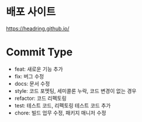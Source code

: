 # 배포 사이트
<https://headring.github.io/>


# Commit Type
- feat: 새로운 기능 추가
- fix: 버그 수정
- docs: 문서 수정
- style: 코드 포멧팅, 세미콜론 누락, 코드 변경이 없는 경우
- refactor: 코드 리펙토링
- test: 테스트 코드, 리펙토링 테스트 코드 추가
- chore: 빌드 업무 수정, 패키지 매니저 수정
